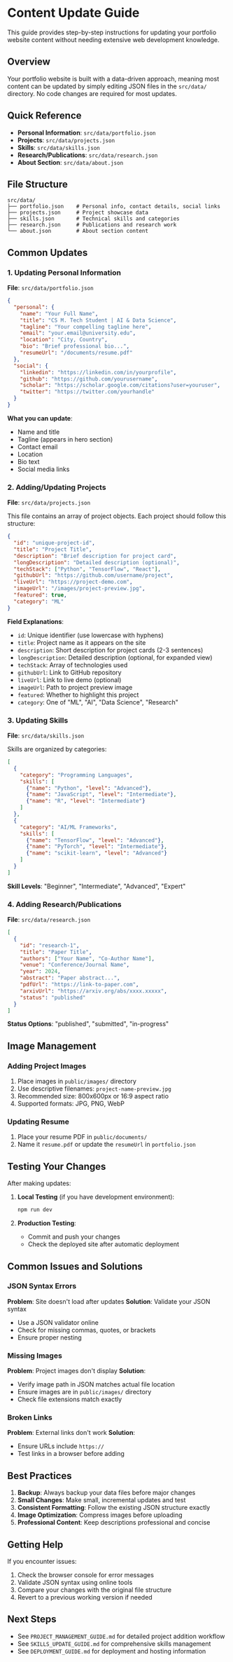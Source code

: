 # Content Update Guide

This guide provides step-by-step instructions for updating your portfolio website content without needing extensive web development knowledge.

## Overview

Your portfolio website is built with a data-driven approach, meaning most content can be updated by simply editing JSON files in the `src/data/` directory. No code changes are required for most updates.

## Quick Reference

- **Personal Information**: `src/data/portfolio.json`
- **Projects**: `src/data/projects.json`
- **Skills**: `src/data/skills.json`
- **Research/Publications**: `src/data/research.json`
- **About Section**: `src/data/about.json`

## File Structure

```
src/data/
├── portfolio.json    # Personal info, contact details, social links
├── projects.json     # Project showcase data
├── skills.json       # Technical skills and categories
├── research.json     # Publications and research work
└── about.json        # About section content
```

## Common Updates

### 1. Updating Personal Information

**File**: `src/data/portfolio.json`

```json
{
  "personal": {
    "name": "Your Full Name",
    "title": "CS M. Tech Student | AI & Data Science",
    "tagline": "Your compelling tagline here",
    "email": "your.email@university.edu",
    "location": "City, Country",
    "bio": "Brief professional bio...",
    "resumeUrl": "/documents/resume.pdf"
  },
  "social": {
    "linkedin": "https://linkedin.com/in/yourprofile",
    "github": "https://github.com/yourusername",
    "scholar": "https://scholar.google.com/citations?user=youruser",
    "twitter": "https://twitter.com/yourhandle"
  }
}
```

**What you can update**:
- Name and title
- Tagline (appears in hero section)
- Contact email
- Location
- Bio text
- Social media links

### 2. Adding/Updating Projects

**File**: `src/data/projects.json`

This file contains an array of project objects. Each project should follow this structure:

```json
{
  "id": "unique-project-id",
  "title": "Project Title",
  "description": "Brief description for project card",
  "longDescription": "Detailed description (optional)",
  "techStack": ["Python", "TensorFlow", "React"],
  "githubUrl": "https://github.com/username/project",
  "liveUrl": "https://project-demo.com",
  "imageUrl": "/images/project-preview.jpg",
  "featured": true,
  "category": "ML"
}
```

**Field Explanations**:
- `id`: Unique identifier (use lowercase with hyphens)
- `title`: Project name as it appears on the site
- `description`: Short description for project cards (2-3 sentences)
- `longDescription`: Detailed description (optional, for expanded view)
- `techStack`: Array of technologies used
- `githubUrl`: Link to GitHub repository
- `liveUrl`: Link to live demo (optional)
- `imageUrl`: Path to project preview image
- `featured`: Whether to highlight this project
- `category`: One of "ML", "AI", "Data Science", "Research"

### 3. Updating Skills

**File**: `src/data/skills.json`

Skills are organized by categories:

```json
[
  {
    "category": "Programming Languages",
    "skills": [
      {"name": "Python", "level": "Advanced"},
      {"name": "JavaScript", "level": "Intermediate"},
      {"name": "R", "level": "Intermediate"}
    ]
  },
  {
    "category": "AI/ML Frameworks",
    "skills": [
      {"name": "TensorFlow", "level": "Advanced"},
      {"name": "PyTorch", "level": "Intermediate"},
      {"name": "scikit-learn", "level": "Advanced"}
    ]
  }
]
```

**Skill Levels**: "Beginner", "Intermediate", "Advanced", "Expert"

### 4. Adding Research/Publications

**File**: `src/data/research.json`

```json
[
  {
    "id": "research-1",
    "title": "Paper Title",
    "authors": ["Your Name", "Co-Author Name"],
    "venue": "Conference/Journal Name",
    "year": 2024,
    "abstract": "Paper abstract...",
    "pdfUrl": "https://link-to-paper.com",
    "arxivUrl": "https://arxiv.org/abs/xxxx.xxxxx",
    "status": "published"
  }
]
```

**Status Options**: "published", "submitted", "in-progress"

## Image Management

### Adding Project Images

1. Place images in `public/images/` directory
2. Use descriptive filenames: `project-name-preview.jpg`
3. Recommended size: 800x600px or 16:9 aspect ratio
4. Supported formats: JPG, PNG, WebP

### Updating Resume

1. Place your resume PDF in `public/documents/`
2. Name it `resume.pdf` or update the `resumeUrl` in `portfolio.json`

## Testing Your Changes

After making updates:

1. **Local Testing** (if you have development environment):
   ```bash
   npm run dev
   ```

2. **Production Testing**:
   - Commit and push your changes
   - Check the deployed site after automatic deployment

## Common Issues and Solutions

### JSON Syntax Errors

**Problem**: Site doesn't load after updates
**Solution**: Validate your JSON syntax
- Use a JSON validator online
- Check for missing commas, quotes, or brackets
- Ensure proper nesting

### Missing Images

**Problem**: Project images don't display
**Solution**: 
- Verify image path in JSON matches actual file location
- Ensure images are in `public/images/` directory
- Check file extensions match exactly

### Broken Links

**Problem**: External links don't work
**Solution**:
- Ensure URLs include `https://`
- Test links in a browser before adding

## Best Practices

1. **Backup**: Always backup your data files before major changes
2. **Small Changes**: Make small, incremental updates and test
3. **Consistent Formatting**: Follow the existing JSON structure exactly
4. **Image Optimization**: Compress images before uploading
5. **Professional Content**: Keep descriptions professional and concise

## Getting Help

If you encounter issues:

1. Check the browser console for error messages
2. Validate JSON syntax using online tools
3. Compare your changes with the original file structure
4. Revert to a previous working version if needed

## Next Steps

- See `PROJECT_MANAGEMENT_GUIDE.md` for detailed project addition workflow
- See `SKILLS_UPDATE_GUIDE.md` for comprehensive skills management
- See `DEPLOYMENT_GUIDE.md` for deployment and hosting information